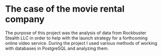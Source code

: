# The case of the movie rental company

The purpose of this project was the analysis of data from Rockbuster Stealth LLC in order to help with the launch strategy for a forthcoming online video service. During the project I used various methods of working with databases in PostgreSQL and analyzing them.
